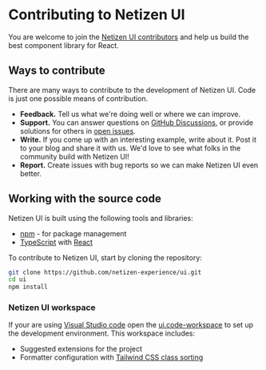 # Contributing to Netizen UI

You are welcome to join the [Netizen UI contributors](https://github.com/netizen-experience/ui/graphs/contributors) and help us build the best component library for React.

## Ways to contribute

There are many ways to contribute to the development of Netizen UI. Code is just one possible means of contribution.

- **Feedback.** Tell us what we're doing well or where we can improve.
- **Support.** You can answer questions on [GitHub Discussions](https://github.com/netizen-experience/ui/discussions), or provide solutions for others in [open issues](https://github.com/netizen-experience/ui/issues).
- **Write.** If you come up with an interesting example, write about it. Post it to your blog and share it with us. We'd love to see what folks in the community build with Netizen UI!
- **Report.** Create issues with bug reports so we can make Netizen UI even better.

## Working with the source code

Netizen UI is built using the following tools and libraries:

- [npm](https://www.npmjs.com/) - for package management
- [TypeScript](https://www.typescriptlang.org/) with [React](https://reactjs.org/)

To contribute to Netizen UI, start by cloning the repository:

```sh
git clone https://github.com/netizen-experience/ui.git
cd ui
npm install
```

### Netizen UI workspace

If your are using [Visual Studio code](https://code.visualstudio.com) open the [ui.code-workspace](https://github.com/netizen-experience/ui/blob/main/ui.code-workspace) to set up the development environment. This workspace includes:

- Suggested extensions for the project
- Formatter configuration with [Tailwind CSS class sorting](https://tailwindcss.com/blog/automatic-class-sorting-with-prettier)
